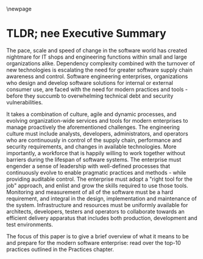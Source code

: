 \newpage

# TLDR; nee Executive Summary

The pace, scale and speed of change in the software world has created nightmare for IT shops and engineering functions within small and large organizations alike.  Dependency complexity combined with the turnover of new technologies is escalating the need for greater software supply chain awareness and control.  Software engineering enterprises, organizations who design and develop software solutions for internal or external consumer use, are faced with the need for modern practices and tools - before they succumb to overwhelming technical debt and security vulnerabilities.

It takes a combination of culture, agile and dynamic processes, and evolving organization-wide services and tools for modern enterprises to manage proactively the aforementioned challenges.  The engineering culture must include analysts, developers, administrators, and operators who are continuously in control of the supply chain, performance and security requirements, and changes in available technologies.  More importantly, a workforce that is happily willing to work together without barriers during the lifespan of software systems.  The enterprise must engender a sense of leadership with well-defined processes that continuously evolve to enable pragmatic practices and methods - while providing auditable control.  The enterprise must adopt a "right tool for the job" approach, and enlist and grow the skills required to use those tools.  Monitoring and measurement of all of the software must be a hard requirement, and integral in the design, implementation and maintenance of the system.  Infrastructure and resources must be uniformly available for architects, developers, testers and operators to collaborate towards an efficient delivery apparatus that includes both production, development and test environments.

The focus of this paper is to give a brief overview of what it means to be and prepare for the modern software enterprise: read over the top-10 practices outlined in the Practices chapter.
